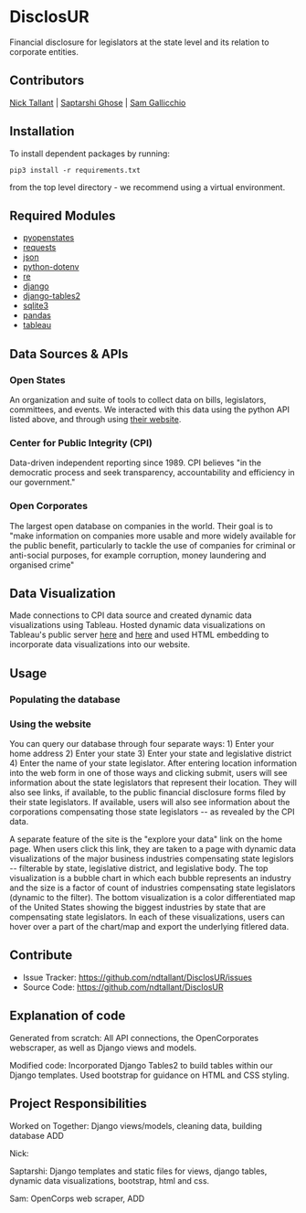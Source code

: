 DisclosUR
=========

Financial disclosure for legislators at the state level and its relation to corporate entities.

## Contributors

[Nick Tallant](https://github.com/ndtallant) | [Saptarshi Ghose](https://github.com/saptarshighose) |  [Sam Gallicchio](https://github.com/SRGallicchio)

## Installation
To install dependent packages by running:

```
pip3 install -r requirements.txt
```

from the top level directory - we recommend using a virtual environment.

## Required Modules

* [pyopenstates](http://docs.openstates.org/projects/pyopenstates/en/latest/pyopenstates%20module.html)
* [requests](http://docs.python-requests.org/en/master/)
* [json](https://docs.python.org/3/library/json.html)
* [python-dotenv](https://github.com/theskumar/python-dotenv)
* [re](https://docs.python.org/3/library/re.html)
* [django](https://www.djangoproject.com/)
* [django-tables2](http://django-tables2.readthedocs.io/en/latest/)
* [sqlite3](https://docs.python.org/3/library/sqlite3.html)
* [pandas](https://pandas.pydata.org/)
* [tableau](https://onlinehelp.tableau.com/current/pro/desktop/en-us/embed.html)

## Data Sources & APIs

### Open States
An organization and suite of tools to collect data on bills, legislators, committees, and events. We interacted with this data using the python API listed above, and through using [their website](https://openstates.org/).

### Center for Public Integrity (CPI)
Data-driven independent reporting since 1989. CPI  believes "in the democratic process and seek transparency, accountability and efficiency in our government."

### Open Corporates
The largest open database on companies in the world.  Their goal is to "make information on companies more usable and more widely available for the public benefit, particularly to tackle the use of companies for criminal or anti-social purposes, for example corruption, money laundering and organised crime"

## Data Visualization
Made connections to CPI data source and created dynamic data visualizations using Tableau.  Hosted dynamic data visualizations on Tableau's public server [here](https://public.tableau.com/profile/saptarshi.ghose#!/vizhome/CPIDataViz/Dashboard1) and [here](https://public.tableau.com/profile/saptarshi.ghose#!/vizhome/cs_map_final/Sheet1) and used HTML embedding to incorporate data visualizations into our website.  

## Usage

### Populating the database

### Using the website
You can query our database through four separate ways: 1) Enter your home address 2) Enter your state 3) Enter your state and legislative district 4) Enter the name of your state legislator.  After entering location information into the web form in one of those ways and clicking submit, users will see information about the state legislators that represent their location.  They will also see links, if available, to the public financial disclosure forms filed by their state legislators.  If available, users will also see information about the corporations compensating those state legislators -- as revealed by the CPI data. 

A separate feature of the site is the "explore your data" link on the home page.  When users click this link, they are taken to a page with dynamic data visualizations of the major business industries compensating state legislors -- filterable by state, legislative district, and legislative body.  The top visualization is a bubble chart in which each bubble represents an industry and the size is a factor of count of industries compensating state legislators (dynamic to the filter).  The bottom visualization is a color differentiated map of the United States showing the biggest industries by state that are compensating state legislators.   In each of these visualizations, users can hover over a part of the chart/map and export the underlying fitlered data.  

Contribute
---------

- Issue Tracker: https://github.com/ndtallant/DisclosUR/issues
- Source Code: https://github.com/ndtallant/DisclosUR

## Explanation of code
Generated from scratch:
All API connections, the OpenCorporates webscraper, as well as Django views and models.

Modified code:
Incorporated Django Tables2 to build tables within our Django templates.  Used bootstrap for guidance on HTML and CSS styling. 

## Project Responsibilities
Worked on Together: Django views/models, cleaning data, building database ADD

Nick:

Saptarshi: Django templates and static files for views, django tables, dynamic data visualizations, bootstrap, html and css.

Sam: OpenCorps web scraper,  ADD
